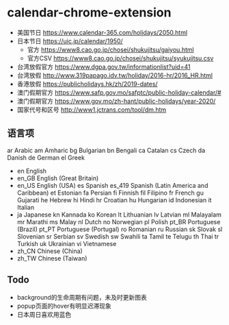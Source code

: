 # calendar-chrome-extension
- 美国节日 https://www.calendar-365.com/holidays/2050.html
- 日本节日 https://uic.jp/calendar/1950/
  - 官方 https://www8.cao.go.jp/chosei/shukujitsu/gaiyou.html
  - 官方CSV https://www8.cao.go.jp/chosei/shukujitsu/syukujitsu.csv
- 台湾放假官方 https://www.dgpa.gov.tw/informationlist?uid=41
- 台湾放假 http://www.319papago.idv.tw/holiday/2016-hr/2016_HR.html
- 香港放假 https://publicholidays.hk/zh/2019-dates/
- 澳门假期官方 https://www.safp.gov.mo/safptc/public-holiday-calendar/#
- 澳门假期官方 https://www.gov.mo/zh-hant/public-holidays/year-2020/
- 国家代号和区号 http://www1.jctrans.com/tool/dm.htm


## 语言项
ar	Arabic
am	Amharic
bg	Bulgarian
bn	Bengali
ca	Catalan
cs	Czech
da	Danish
de	German
el	Greek
- en	English
- en_GB	English (Great Britain)
- en_US	English (USA)
es	Spanish
es_419	Spanish (Latin America and Caribbean)
et	Estonian
fa	Persian
fi	Finnish
fil	Filipino
fr	French
gu	Gujarati
he	Hebrew
hi	Hindi
hr	Croatian
hu	Hungarian
id	Indonesian
it	Italian
- ja	Japanese
kn	Kannada
ko	Korean
lt	Lithuanian
lv	Latvian
ml	Malayalam
mr	Marathi
ms	Malay
nl	Dutch
no	Norwegian
pl	Polish
pt_BR	Portuguese (Brazil)
pt_PT	Portuguese (Portugal)
ro	Romanian
ru	Russian
sk	Slovak
sl	Slovenian
sr	Serbian
sv	Swedish
sw	Swahili
ta	Tamil
te	Telugu
th	Thai
tr	Turkish
uk	Ukrainian
vi	Vietnamese
- zh_CN	Chinese (China)
- zh_TW	Chinese (Taiwan)

## Todo
- background的生命周期有问题，未及时更新图表
- popup页面的hover有明显迟滞现象
- 日本周日喜欢用蓝色

